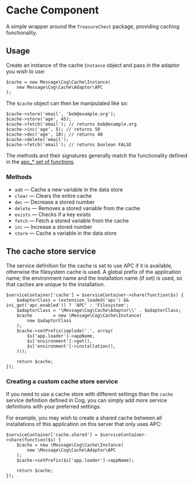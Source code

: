 # Cache Component

A simple wrapper around the `TreasureChest` package, providing caching functionality.

## Usage

Create an instance of the cache `Instance` object and pass in the adaptor you wish to use:

	$cache = new Message\Cog\Cache\Instance(
		new Message\Cog\Cache\Adaptor\APC
	);

The `$cache` object can then be manipulated like so:

	$cache->store('email', 'bob@example.org');
	$cache->store('age', 45);
	$cache->fetch('email'); // returns bob@example.org
	$cache->inc('age', 5); // returns 50
	$cache->dec('age', 10); // returns 40
	$cache->delete('email');
	$cache->fetch('email'); // returns boolean FALSE

The methods and their signatures generally match the functionality defined in the [apc_* set of functions](http://www.php.net/manual/en/ref.apc.php).

### Methods

* `add` — Cache a new variable in the data store
* `clear` — Clears the entire cache
* `dec` — Decrease a stored number
* `delete` — Removes a stored variable from the cache
* `exists` — Checks if a key exists
* `fetch` — Fetch a stored variable from the cache
* `inc` — Increase a stored number
* `store` — Cache a variable in the data store

## The cache store service

The service definition for the cache is set to use APC if it is available, otherwise the filesystem cache is used. A global prefix of the application name; the environment name and the installation name (if set) is used, so that caches are unique to the installation.

	$serviceContainer['cache'] = $serviceContainer->share(function($s) {
		$adaptorClass = (extension_loaded('apc') && ini_get('apc.enabled')) ? 'APC' : 'Filesystem';
		$adaptorClass = '\Message\Cog\Cache\Adaptor\\' . $adaptorClass;
		$cache        = new \Message\Cog\Cache\Instance(
			new $adaptorClass
		);
		$cache->setPrefix(implode('.', array(
			$s['app.loader']->appName,
			$s['environment']->get(),
			$s['environment']->installation(),
		)));

		return $cache;
	});

### Creating a custom cache store service

If you need to use a cache store with different settings than the `cache` service definition defined in Cog, you can simply add more service definitions with your preferred settings.

For example, you may wish to create a shared cache between all installations of this application on this server that only uses APC:

	$serviceContainer['cache.shared'] = $serviceContainer->share(function($s) {
		$cache = new \Message\Cog\Cache\Instance(
			new \Message\Cog\Cache\Adaptor\APC
		);
		$cache->setPrefix($s['app.loader']->appName);

		return $cache;
	});
